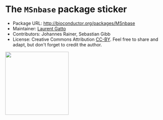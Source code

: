 # The `MSnbase` package sticker

* Package URL: http://bioconductor.org/packages/MSnbase
* Maintainer: [Laurent Gatto](https://github.com/lgatto/)
* Contributors: Johannes Rainer, Sebastian Gibb
* License: Creative Commons Attribution
  [CC-BY](https://creativecommons.org/licenses/by/2.0/). Feel free to
  share and adapt, but don't forget to credit the author.

<img src="./MSnbase.png" height="200">

